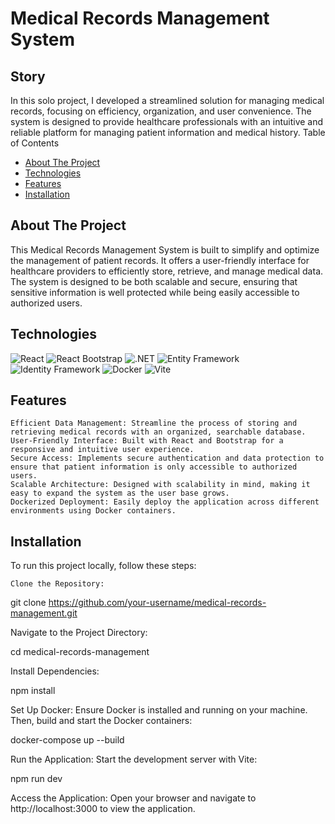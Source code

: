 # Medical Records Management System
## Story

In this solo project, I developed a streamlined solution for managing medical records, focusing on efficiency, organization, and user convenience. The system is designed to provide healthcare professionals with an intuitive and reliable platform for managing patient information and medical history.
Table of Contents

- [About The Project](#about-the-project)
 - [Technologies](#technologies)
 - [Features](#features)
 - [Installation](#installation)

## About The Project

This Medical Records Management System is built to simplify and optimize the management of patient records. It offers a user-friendly interface for healthcare providers to efficiently store, retrieve, and manage medical data. The system is designed to be both scalable and secure, ensuring that sensitive information is well protected while being easily accessible to authorized users.

## Technologies

![React](https://img.shields.io/badge/React-20232A?style=for-the-badge&logo=react&logoColor=61DAFB) 
   ![React Bootstrap](https://img.shields.io/badge/React%20Bootstrap-563D7C?style=for-the-badge&logo=bootstrap&logoColor=white)
    ![.NET](https://img.shields.io/badge/.NET-512BD4?style=for-the-badge&logo=dotnet&logoColor=white)
   ![Entity Framework](https://img.shields.io/badge/Entity%20Framework-007ACC?style=for-the-badge&logo=Microsoft&logoColor=white)
   ![Identity Framework](https://img.shields.io/badge/Identity%20Framework-4B32C3?style=for-the-badge&logo=Microsoft&logoColor=white)
   ![Docker](https://img.shields.io/badge/Docker-2496ED?style=for-the-badge&logo=docker&logoColor=white)
    ![Vite](https://img.shields.io/badge/Vite-646CFF?style=for-the-badge&logo=vite&logoColor=white) 

## Features

    Efficient Data Management: Streamline the process of storing and retrieving medical records with an organized, searchable database.
    User-Friendly Interface: Built with React and Bootstrap for a responsive and intuitive user experience.
    Secure Access: Implements secure authentication and data protection to ensure that patient information is only accessible to authorized users.
    Scalable Architecture: Designed with scalability in mind, making it easy to expand the system as the user base grows.
    Dockerized Deployment: Easily deploy the application across different environments using Docker containers.

## Installation

To run this project locally, follow these steps:

    Clone the Repository:

    

git clone https://github.com/your-username/medical-records-management.git

Navigate to the Project Directory:



cd medical-records-management

Install Dependencies:



npm install

Set Up Docker:
Ensure Docker is installed and running on your machine. Then, build and start the Docker containers:


docker-compose up --build

Run the Application:
Start the development server with Vite:



npm run dev

Access the Application:
Open your browser and navigate to http://localhost:3000 to view the application.